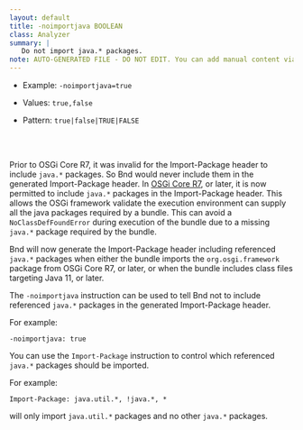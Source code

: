 ```yaml
---
layout: default
title: -noimportjava BOOLEAN
class: Analyzer
summary: |
   Do not import java.* packages.
note: AUTO-GENERATED FILE - DO NOT EDIT. You can add manual content via same filename in ext folder. 
---
```


- Example: `-noimportjava=true`

- Values: `true,false`

- Pattern: `true|false|TRUE|FALSE`

<!-- Manual content from: ext/noimportjava.md --><br /><br />

Prior to OSGi Core R7, it was invalid for the Import-Package header to include `java.*` packages. So Bnd would never include them in the generated Import-Package header. In [OSGi Core R7](https://docs.osgi.org/specification/osgi.core/7.0.0/framework.module.html#framework.module-execution.environment), or later, it is now permitted to include `java.*` packages in the Import-Package header. This allows the OSGi framework validate the execution environment can supply all the java packages required by a bundle. This can avoid a `NoClassDefFoundError` during execution of the bundle due to a missing `java.*` package required by the bundle. 

Bnd will now generate the Import-Package header including referenced `java.*` packages when either the bundle imports the `org.osgi.framework` package from OSGi Core R7, or later, or when the bundle includes class files targeting Java 11, or later.

The `-noimportjava` instruction can be used to tell Bnd not to include referenced `java.*` packages in the generated Import-Package header.

For example:

	-noimportjava: true

You can use the `Import-Package` instruction to control which referenced `java.*` packages should be imported.

For example:

	Import-Package: java.util.*, !java.*, *

will only import `java.util.*` packages and no other `java.*` packages.
